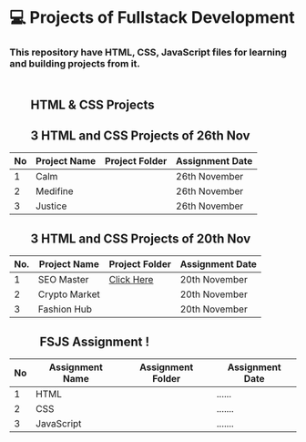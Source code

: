 # 💻 Projects of Fullstack Development

### This repository have  HTML, CSS, JavaScript files for learning and building projects from it. <br> <br>

## <img height="16px" src="https://www.w3.org/html/logo/badge/html5-badge-h-solo.png"><img height="16px" src="https://user-images.githubusercontent.com/110087385/210600757-c5cd4168-1913-4cb9-8c09-1d43f9a7565b.png"> HTML & CSS Projects


## <img height="16px" src="https://www.w3.org/html/logo/badge/html5-badge-h-solo.png"><img height="16px" src="https://user-images.githubusercontent.com/110087385/210600757-c5cd4168-1913-4cb9-8c09-1d43f9a7565b.png"> 3 HTML and CSS Projects of 26th Nov


| No 	| **Project Name** 	| **Project Folder**                                                    	| **Assignment Date** 	|
|----	|------------------	|-----------------------------------------------------------------------	|---------------------	|
| 1  	| Calm             	| <!--[Click Here](./All%20Projects/2.%20Project%2026th%20Nov/Project%201/)--> 	| 26th November       	|
| 2  	| Medifine         	| <!--[Click Here](./All%20Projects/2.%20Project%2026th%20Nov/Project%202/) -->	| 26th November       	|
| 3  	| Justice          	| <!--[Click Here](./All%20Projects/2.%20Project%2026th%20Nov/Project%203/) -->	| 26th November       	|


## <img height="16px" src="https://www.w3.org/html/logo/badge/html5-badge-h-solo.png"><img height="16px" src="https://user-images.githubusercontent.com/110087385/210600757-c5cd4168-1913-4cb9-8c09-1d43f9a7565b.png"> 3 HTML and CSS Projects of 20th Nov

| No. 	| **Project Name** 	|    **Project Folder**                                                           | **Assignment Date** 	|
|-----	|------------------	|------------------------------------------------------------------------------------|-----------------	|
| 1   	| SEO Master       	| [Click Here](https://github.com/iamaman526/Fullstack-js/tree/main/FSJS-Project/Project-20th-nov/Project%2001) 	| 20th November   	|
| 2   	| Crypto Market    	|<!-- [Click Here](./All%20Projects/1.%20Project%2020th%20Nov/FSJS%202.0%20Project%2002/)--> 	| 20th November   	|
| 3   	| Fashion Hub      	| <!--[Click Here](./All%20Projects/1.%20Project%2020th%20Nov/FSJS%202.0%20Project%2003/) -->	| 20th November   	|

## <img height="16px" src="https://www.w3.org/html/logo/badge/html5-badge-h-solo.png"><img height="16px" src="https://user-images.githubusercontent.com/110087385/210600757-c5cd4168-1913-4cb9-8c09-1d43f9a7565b.png"><img height="16px" src="https://www.freepnglogos.com/uploads/javascript-png/js-logo-png-5.png"> FSJS Assignment !


| No 	| **Assignment Name** 	| **Assignment Folder**                                                    	| **Assignment Date** 	|
|----	|------------------	|-----------------------------------------------------------------------	|---------------------	|
| 1  	| HTML            	| <!--[Click Here](./All%20Projects/2.%20Project%2026th%20Nov/Project%201/)--> 	| ......       	|
| 2  	| CSS         	| <!--[Click Here](./All%20Projects/2.%20Project%2026th%20Nov/Project%202/) -->	| .......       	|
| 3  	| JavaScript        	| <!--[Click Here](./All%20Projects/2.%20Project%2026th%20Nov/Project%203/) -->	| .......      	|
